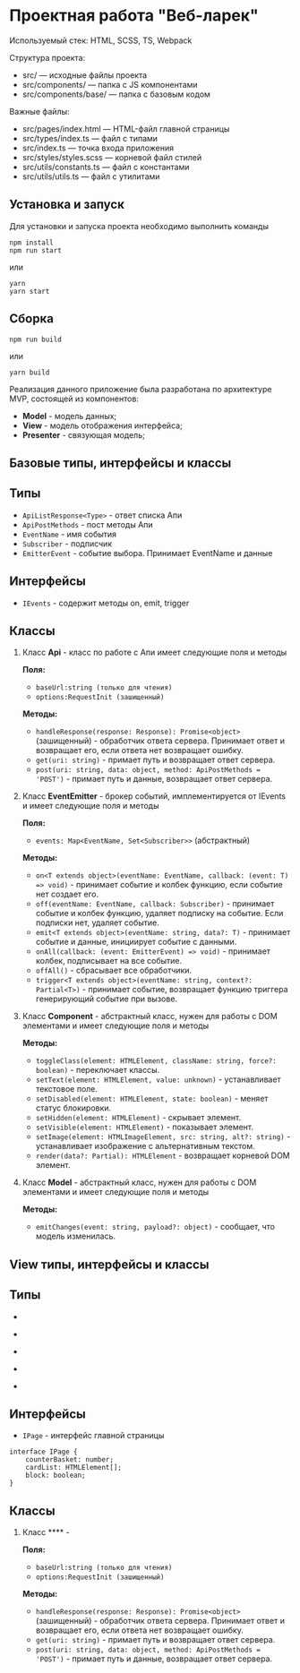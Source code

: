 # Проектная работа "Веб-ларек"

Используемый стек: HTML, SCSS, TS, Webpack

Структура проекта:
- src/ — исходные файлы проекта
- src/components/ — папка с JS компонентами
- src/components/base/ — папка с базовым кодом

Важные файлы:
- src/pages/index.html — HTML-файл главной страницы
- src/types/index.ts — файл с типами
- src/index.ts — точка входа приложения
- src/styles/styles.scss — корневой файл стилей
- src/utils/constants.ts — файл с константами
- src/utils/utils.ts — файл с утилитами

## Установка и запуск
Для установки и запуска проекта необходимо выполнить команды

```
npm install
npm run start
```

или

```
yarn
yarn start
```
## Сборка

```
npm run build
```

или

```
yarn build
```

Реализация данного приложение была разработана по архитектуре MVP, состоящей из компонентов:

- **Model** - модель данных;
- **View** - модель отображения интерфейса;
- **Presenter** - связующая модель;

## Базовые типы, интерфейсы и классы

**Типы**
---
- ``ApiListResponse<Type>`` - ответ списка Апи
- ``ApiPostMethods`` - пост методы Апи
- ``EventName`` - имя события
- ``Subscriber`` - подписчик
- ``EmitterEvent`` - событие выбора. Принимает EventName и данные 

**Интерфейсы**
---
- ``IEvents`` - содержит методы on, emit, trigger

**Классы**
---
1. Класс **Api** - класс по работе с Апи имеет следующие поля и методы

   **Поля:**

   - ``baseUrl:string (только для чтения)``
   - ``options:RequestInit (зашищенный)``

   **Методы:**

   - ``handleResponse(response: Response): Promise<object>`` (зашищенный) - обработчик ответа сервера. Принимает ответ и возвращает его, если ответа нет возвращает ошибку.
   - ``get(uri: string)`` - примает путь и возвращает ответ сервера.
   - ``post(uri: string, data: object, method: ApiPostMethods = 'POST')`` - примает путь и данные, возвращает ответ сервера.

2. Класс **EventEmitter** - брокер событий, имплементируется от IEvents и имеет следующие поля и методы

   **Поля:**

   - ``events: Map<EventName, Set<Subscriber>>`` (абстрактный)

   **Методы:**

   - ``on<T extends object>(eventName: EventName, callback: (event: T) => void)`` - принимает событие и колбек функцию, если событие нет создает его.
   - ``off(eventName: EventName, callback: Subscriber)`` -  принимает событие и колбек функцию, удаляет подписку на событие. Если подписки нет, удаляет событие.
   - ``emit<T extends object>(eventName: string, data?: T)`` - принимает событие и данные, инициирует событие с данными.
   - ``onAll(callback: (event: EmitterEvent) => void)`` - принимает колбек, подписывает на все событие.
   - ``offAll()`` - сбрасывает все обработчики.
   - ``trigger<T extends object>(eventName: string, context?: Partial<T>)`` - принимает событие, возвращает функцию триггера генерирующий событие при вызове.

3. Класс **Component** - абстрактный класс, нужен для работы с DOM элементами и имеет следующие поля и методы

   **Методы:**

   - ``toggleClass(element: HTMLElement, className: string, force?: boolean)`` - переключает классы.
   - ``setText(element: HTMLElement, value: unknown)`` -  устанавливает текстовое поле.
   - ``setDisabled(element: HTMLElement, state: boolean)`` - меняет статус блокировки.
   - ``setHidden(element: HTMLElement)`` - скрывает элемент.
   - ``setVisible(element: HTMLElement)`` - показывает элемент.
   - ``setImage(element: HTMLImageElement, src: string, alt?: string)`` - устанавливает изображение с альтернативным текстом.
   - ``render(data?: Partial): HTMLElement`` - возвращает корневой DOM элемент.

4. Класс **Model** - абстрактный класс, нужен для работы с DOM элементами и имеет следующие поля и методы

   **Методы:**

   - ``emitChanges(event: string, payload?: object)`` - сообщает, что модель изменилась.

## View типы, интерфейсы и классы

**Типы**
---
- ```` - 
- ```` - 
- ```` - 
- ```` - 
- ```` - 

**Интерфейсы**
---
- ``IPage`` - интерфейс главной страницы

```
interface IPage {
    counterBasket: number;
    cardList: HTMLElement[];
    block: boolean;
}
```

**Классы**
---
1. Класс **** - 

   **Поля:**

   - ``baseUrl:string (только для чтения)``
   - ``options:RequestInit (зашищенный)``

   **Методы:**

   - ``handleResponse(response: Response): Promise<object>`` (зашищенный) - обработчик ответа сервера. Принимает ответ и возвращает его, если ответа нет возвращает ошибку.
   - ``get(uri: string)`` - примает путь и возвращает ответ сервера.
   - ``post(uri: string, data: object, method: ApiPostMethods = 'POST')`` - примает путь и данные, возвращает ответ сервера.